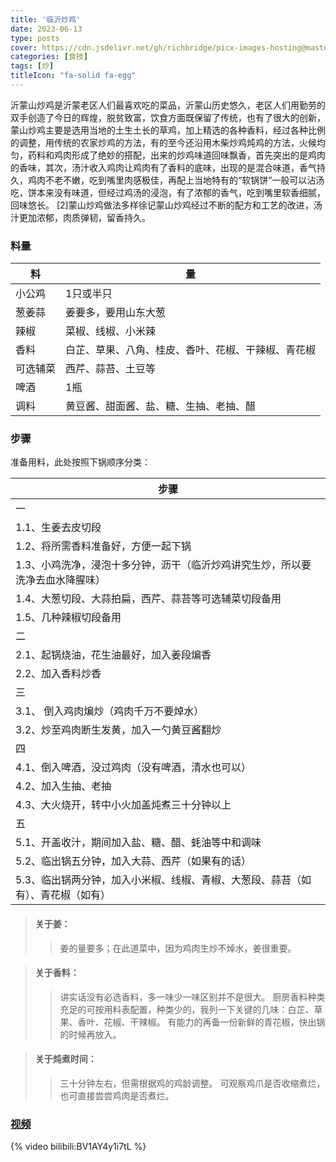 ```yaml
---
title: '临沂炒鸡'
date: 2023-06-13
type: posts
cover: https://cdn.jsdelivr.net/gh/richbridge/picx-images-hosting@master/thumbnail/食技.jpg
categories: [食技]
tags: [炒]
titleIcon: "fa-solid fa-egg"
---
```

沂蒙山炒鸡是沂蒙老区人们最喜欢吃的菜品，沂蒙山历史悠久，老区人们用勤劳的双手创造了今日的辉煌，脱贫致富，饮食方面既保留了传统，也有了很大的创新，蒙山炒鸡主要是选用当地的土生土长的草鸡，加上精选的各种香料，经过各种比例的调整，用传统的农家炒鸡的方法，有的至今还沿用木柴炒鸡炖鸡的方法，火候均匀，药料和鸡肉形成了绝妙的搭配，出来的炒鸡味道回味飘香，首先突出的是鸡肉的香味，其次，汤汁收入鸡肉让鸡肉有了香料的底味，出现的是混合味道，香气持久，鸡肉不老不嫩，吃到嘴里肉感极佳，再配上当地特有的“软锅饼”一般可以沾汤吃，饼本来没有味道，但经过鸡汤的浸泡，有了浓郁的香气，吃到嘴里软香细腻，回味悠长。 [2]蒙山炒鸡做法多样徐记蒙山炒鸡经过不断的配方和工艺的改进，汤汁更加浓郁，肉质弹韧，留香持久。


### 料量

|料|量|
|---|---|
|小公鸡|1只或半只|
|葱姜蒜|姜要多，要用山东大葱|
|辣椒|菜椒、线椒、小米辣|
|香料|白芷、草果、八角、桂皮、香叶、花椒、干辣椒、青花椒|
|可选辅菜|西芹、蒜苔、土豆等|
|啤酒|1瓶|
|调料|黄豆酱、甜面酱、盐、糖、生抽、老抽、醋|

### 步骤

准备用料，此处按照下锅顺序分类：

|步骤|
|---|
|一|
|1.1、生姜去皮切段|
|1.2、将所需香料准备好，方便一起下锅|
|1.3、小鸡洗净，浸泡十多分钟，沥干（临沂炒鸡讲究生炒，所以要洗净去血水降腥味）|
|1.4、大葱切段、大蒜拍扁，西芹、蒜苔等可选辅菜切段备用|
|1.5、几种辣椒切段备用|
|二|
|2.1、起锅烧油，花生油最好，加入姜段煸香|
|2.2、加入香料炒香|
|三|
|3.1、 倒入鸡肉煸炒（鸡肉千万不要焯水）|
|3.2、炒至鸡肉断生发黄，加入一勺黄豆酱翻炒|
|四|
|4.1、倒入啤酒，没过鸡肉（没有啤酒，清水也可以）|
|4.2、加入生抽、老抽|
|4.3、大火烧开，转中小火加盖炖煮三十分钟以上|
|五|
|5.1、开盖收汁，期间加入盐、糖、醋、蚝油等中和调味|
|5.2、临出锅五分钟，加入大蒜、西芹（如果有的话）|
|5.3、临出锅两分钟，加入小米椒、线椒、青椒、大葱段、蒜苔（如有）、青花椒（如有）|

> #### 关于姜：
>> 姜的量要多；在此道菜中，因为鸡肉生炒不焯水，姜很重要。

> #### 关于香料：
>> 讲实话没有必选香料，多一味少一味区别并不是很大。
>> 厨房香料种类充足的可按用料表配置，种类少的，我列一下关键的几味：白芷、草果、香叶、花椒、干辣椒。
>> 有能力的再备一份新鲜的青花椒，快出锅的时候再放入。

> #### 关于炖煮时间：
>> 三十分钟左右，但需根据鸡的鸡龄调整。
>> 可观察鸡爪是否收缩煮烂，也可直接尝尝鸡肉是否煮烂。


### [视频](https://www.douyin.com/video/7094583817150713101)

{% video bilibili:BV1AY4y1i7tL %}
